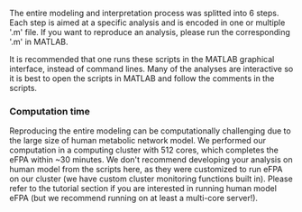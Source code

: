
The entire modeling and interpretation process was splitted into 6 steps. Each step is aimed at a specific analysis and is encoded in one or multiple '.m' file. If you want to reproduce an analysis, please run the corresponding '.m' in MATLAB. 

It is recommended that one runs these scripts in the MATLAB graphical interface, instead of command lines. Many of the analyses are interactive so it is best to open the scripts in MATLAB and follow the comments in the scripts.

### Computation time
Reproducing the entire modeling can be computationally challenging due to the large size of human metabolic network model. We performed our computation in a computing cluster with 512 cores, which completes the eFPA within ~30 minutes. We don't recommend developing your analysis on human model from the scripts here, as they were customized to run eFPA on our cluster (we have custom cluster monitoring functions built in). Please refer to the tutorial section if you are interested in running human model eFPA (but we recommend running on at least a multi-core server!).
